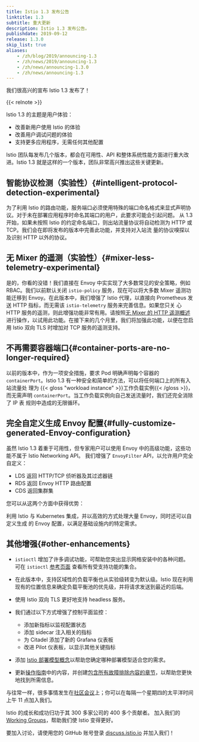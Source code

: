 ```yaml
---
title: Istio 1.3 发布公告 
linktitle: 1.3
subtitle: 重大更新
description: Istio 1.3 发布公告。
publishdate: 2019-09-12
release: 1.3.0
skip_list: true
aliases:
    - /zh/blog/2019/announcing-1.3
    - /zh/news/2019/announcing-1.3
    - /zh/news/announcing-1.3.0
    - /zh/news/announcing-1.3
---
```


我们很高兴的宣布  Istio 1.3 发布了！

{{< relnote >}}

Istio 1.3 的主题是用户体验：

- 改善新用户使用 Istio 的体验
- 改善用户调试问题的体验
- 支持更多应用程序，无需任何其他配置

Istio 团队每发布几个版本，都会在可用性、API 和整体系统性能方面进行重大改进。Istio 1.3 就是这样的一个版本，团队非常高兴推出这些关键更新。

## 智能协议检测（实验性）{#intelligent-protocol-detection-experimental}

为了利用 Istio 的路由功能，服务端口必须使用特殊的端口命名格式来显式声明协议。对于未在部署应用程序时命名其端口的用户，此要求可能会引起问题。
从 1.3 开始，如果未按照 Istio 的约定命名端口，则出站流量协议将自动检测为 HTTP 或 TCP。我们会在即将发布的版本中完善此功能，并支持对入站流
量的协议嗅探以及识别 HTTP 以外的协议。

## 无 Mixer 的遥测（实验性）{#mixer-less-telemetry-experimental}

是的，你看的没错！我们直接在 Envoy 中实实现了大多数常见的安全策略，例如 RBAC。我们以前默认关闭 `istio-policy` 服务，现在可以将大多数 Mixer 遥测功
能迁移到 Envoy。在此版本中，我们增强了 Istio 代理，以直接向 Prometheus 发送 HTTP 指标，而无需该 `istio-telemetry` 服务来完善信息。如果您只关
心 HTTP 服务的遥测，则此增强功能非常有用。请按照[无 Mixer 的 HTTP 遥测概述](https://github.com/istio/istio/wiki/Mixerless-HTTP-Telemetry) 进行操作，以试用此功能。在接下来的几个月里，我们将加强此功能，以便在您启用 Istio 双向 TLS 时增加对 TCP 服务的遥测支持。

## 不再需要容器端口{#container-ports-are-no-longer-required}

以前的版本中，作为一项安全措施，要求 Pod 明确声明每个容器的 `containerPort`。Istio 1.3 有一种安全和简单的方法，可以将任何端口上的所有入站流量处
理为 {{< gloss "workload instance" >}}工作负载实例{{< /gloss >}}，而无需声明 `containerPort`。当工作负载实例向自己发送流量时，我们还完全消除了 IP 表
规则中造成的无限循环。

## 完全自定义生成 Envoy 配置{#fully-customize-generated-Envoy-configuration}

虽然 Istio 1.3 着重于可用性，但专家用户可以使用 Envoy 中的高级功能，这些功能不属于 Istio Networking API。
我们增强了 `EnvoyFilter` API，以允许用户完全自定义：

- LDS 返回 HTTP/TCP 侦听器及其过滤器链
- RDS 返回 Envoy HTTP 路由配置
- CDS 返回集群集

您可以从这两个方面中获得优势：

利用 Istio 与 Kubernetes 集成，并以高效的方式处理大量 Envoy，同时还可以自定义生成
的 Envoy 配置，以满足基础设施内的特定需求。

## 其他增强{#other-enhancements}

- `istioctl` 增加了许多调试功能，可帮助您突出显示网格安装中的各种问题。可在 `istioctl` [参考页面](/zh/docs/reference/commands/istioctl/)
查看所有受支持功能的集合。

- 在此版本中，支持区域性的负载平衡也从实验级转变为默认级。Istio 现在利用现有的位置信息来确定负载平衡池的优先级，并将请求发送到最近的后端。

- 使用 Istio 双向 TLS 更好地支持 headless 服务。

- 我们通过以下方式增强了控制平面监控：

    - 添加新指标以监视配置状态
    - 添加 sidecar 注入相关的指标
    - 为 Citadel 添加了新的 Grafana 仪表板
    - 改进 Pilot 仪表板，以显示其他关键指标

- 添加 [Istio 部署模型概念](/zh/docs/ops/deployment/deployment-models/)以帮助您确定哪种部署模型适合您的需求。

- 更新[操作指南](/zh/docs/ops/)中的内容，并创建[包含所有故障排除内容的章节](/zh/docs/ops/common-problems)，以帮助您更快地找到所需信息。

与往常一样，很多事情发生在[社区会议](https://github.com/istio/community#community-meeting)上；你可以在每隔一个星期四的太平洋时间
上午 11 点加入我们。

Istio 的成长和成功归功于其 300 多家公司的 400 多个贡献者。
加入我们的 [Working Groups](https://github.com/istio/community/blob/master/WORKING-GROUPS.md)，帮助我们使 Istio 变得更好。

要加入讨论，请使用您的 GitHub 账号登录 [discuss.istio.io](https://discuss.istio.io) 并加入我们！